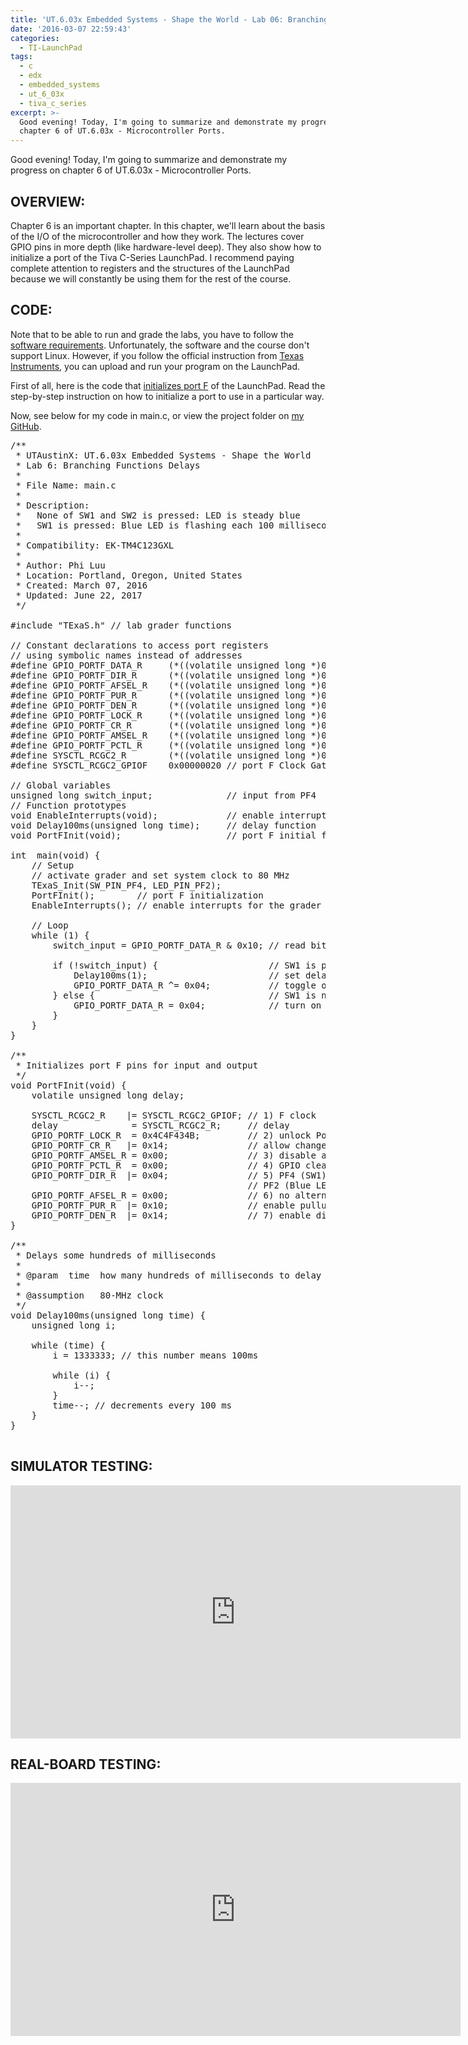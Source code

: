 ```yaml
---
title: 'UT.6.03x Embedded Systems - Shape the World - Lab 06: Branching Functions Delays'
date: '2016-03-07 22:59:43'
categories:
  - TI-LaunchPad
tags:
  - c
  - edx
  - embedded_systems
  - ut_6_03x
  - tiva_c_series
excerpt: >-
  Good evening! Today, I'm going to summarize and demonstrate my progress on
  chapter 6 of UT.6.03x - Microcontroller Ports.
---
```


Good evening! Today, I'm going to summarize and demonstrate my progress on chapter 6 of UT.6.03x - Microcontroller Ports.

## **OVERVIEW:**

Chapter 6 is an important chapter. In this chapter, we'll learn about the basis of the I/O of the microcontroller and how they work. The lectures cover GPIO pins in more depth (like hardware-level deep). They also show how to initialize a port of the Tiva C-Series LaunchPad. I recommend paying complete attention to registers and the structures of the LaunchPad because we will constantly be using them for the rest of the course.

## **CODE:**

Note that to be able to run and grade the labs, you have to follow the [software requirements](https://github.com/philectron/ut-6-03x/blob/master/software_requirements.pdf). Unfortunately, the software and the course don't support Linux. However, if you follow the official instruction from [Texas Instruments](http://www.ti.com/ww/en/LaunchPad/software.html#tabs), you can upload and run your program on the LaunchPad.

First of all, here is the code that [initializes port F](https://gist.github.com/philectron/8ae1a7cde02573e4bcb9) of the LaunchPad. Read the step-by-step instruction on how to initialize a port to use in a particular way.

Now, see below for my code in main.c, or view the project folder on [my GitHub](https://github.com/philectron/ut-6-03x/tree/master/lab_06_branching_function_delays).

<pre class="prettyprint c-html linenums:1">
/**
 * UTAustinX: UT.6.03x Embedded Systems - Shape the World
 * Lab 6: Branching Functions Delays
 *
 * File Name: main.c
 *
 * Description:
 *   None of SW1 and SW2 is pressed: LED is steady blue
 *   SW1 is pressed: Blue LED is flashing each 100 milliseconds
 *
 * Compatibility: EK-TM4C123GXL
 *
 * Author: Phi Luu
 * Location: Portland, Oregon, United States
 * Created: March 07, 2016
 * Updated: June 22, 2017
 */

#include "TExaS.h" // lab grader functions

// Constant declarations to access port registers
// using symbolic names instead of addresses
#define GPIO_PORTF_DATA_R     (*((volatile unsigned long *)0x400253FC))
#define GPIO_PORTF_DIR_R      (*((volatile unsigned long *)0x40025400))
#define GPIO_PORTF_AFSEL_R    (*((volatile unsigned long *)0x40025420))
#define GPIO_PORTF_PUR_R      (*((volatile unsigned long *)0x40025510))
#define GPIO_PORTF_DEN_R      (*((volatile unsigned long *)0x4002551C))
#define GPIO_PORTF_LOCK_R     (*((volatile unsigned long *)0x40025520))
#define GPIO_PORTF_CR_R       (*((volatile unsigned long *)0x40025524))
#define GPIO_PORTF_AMSEL_R    (*((volatile unsigned long *)0x40025528))
#define GPIO_PORTF_PCTL_R     (*((volatile unsigned long *)0x4002552C))
#define SYSCTL_RCGC2_R        (*((volatile unsigned long *)0x400FE108))
#define SYSCTL_RCGC2_GPIOF    0x00000020 // port F Clock Gating Control

// Global variables
unsigned long switch_input;              // input from PF4
// Function prototypes
void EnableInterrupts(void);             // enable interrupts
void Delay100ms(unsigned long time);     // delay function
void PortFInit(void);                    // port F initial function

int  main(void) {
    // Setup
    // activate grader and set system clock to 80 MHz
    TExaS_Init(SW_PIN_PF4, LED_PIN_PF2);
    PortFInit();        // port F initialization
    EnableInterrupts(); // enable interrupts for the grader

    // Loop
    while (1) {
        switch_input = GPIO_PORTF_DATA_R & 0x10; // read bit PF4 into SW1

        if (!switch_input) {                     // SW1 is pressed
            Delay100ms(1);                       // set delay of 0.1 second
            GPIO_PORTF_DATA_R ^= 0x04;           // toggle out
        } else {                                 // SW1 is not pressed
            GPIO_PORTF_DATA_R = 0x04;            // turn on the blue LED
        }
    }
}

/**
 * Initializes port F pins for input and output
 */
void PortFInit(void) {
    volatile unsigned long delay;

    SYSCTL_RCGC2_R    |= SYSCTL_RCGC2_GPIOF; // 1) F clock
    delay              = SYSCTL_RCGC2_R;     // delay
    GPIO_PORTF_LOCK_R  = 0x4C4F434B;         // 2) unlock PortF
    GPIO_PORTF_CR_R   |= 0x14;               // allow changes to PF4 (SW1) and PF2 (Blue LED)
    GPIO_PORTF_AMSEL_R = 0x00;               // 3) disable analog function
    GPIO_PORTF_PCTL_R  = 0x00;               // 4) GPIO clear bit PCTL
    GPIO_PORTF_DIR_R  |= 0x04;               // 5) PF4 (SW1) is input,
                                             // PF2 (Blue LED) is output
    GPIO_PORTF_AFSEL_R = 0x00;               // 6) no alternate function
    GPIO_PORTF_PUR_R  |= 0x10;               // enable pullup resistor on PF4
    GPIO_PORTF_DEN_R  |= 0x14;               // 7) enable digital pins PF4, PF2
}

/**
 * Delays some hundreds of milliseconds
 *
 * @param  time  how many hundreds of milliseconds to delay
 *
 * @assumption   80-MHz clock
 */
void Delay100ms(unsigned long time) {
    unsigned long i;

    while (time) {
        i = 1333333; // this number means 100ms

        while (i) {
            i--;
        }
        time--; // decrements every 100 ms
    }
}

</pre>

## **SIMULATOR TESTING:**

<div class="embedded-video">
  <iframe width="720" height="405" src="https://www.youtube.com/embed/wdUSprA6w8A?list=PLt_UZum7NVtnj_7WdI7Gp1cbeFg79-ami" frameborder="0" allowfullscreen></iframe>
</div>

## **REAL-BOARD TESTING:**

<div class="embedded-video">
  <iframe width="720" height="405" src="https://www.youtube.com/embed/Blesdb5c1oc?list=PLt_UZum7NVtnj_7WdI7Gp1cbeFg79-ami" frameborder="0" allowfullscreen></iframe>
</div>
